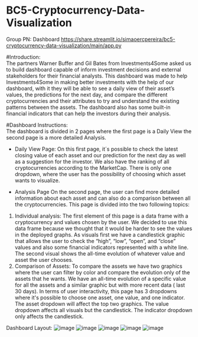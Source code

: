 # BC5-Cryptocurrency-Data-Visualization
Group PN: Dashboard
https://share.streamlit.io/simaoercpereira/bc5-cryptocurrency-data-visualization/main/app.py


#Introduction:                                                                                                                                                                           
The partners Warner Buffer and Gil Bates from Investments4Some asked us to build dashboard capable of inform investment decisions and external stakeholders for their financial analysts. 
This dashboard was made to help Investments4Some in making better investments with the help of our dashboard, with it they will be able to see a daily view of their asset’s values, the predictions for the next day, and compare the different cryptocurrencies and their attributes to try and understand the existing patterns between the assets. The dashboard also has some built-in financial indicators that can help the investors during their analysis.

#Dashboard Instructions:                                                                                                                                                    
The dashboard is divided in 2 pages where the first page is a Daily View the second page is a more detailed Analysis.

- Daily View Page:
On this first page, it´s possible to check the latest closing value of each asset and our prediction for the next day as well as a suggestion for the investor. We also have the ranking of all cryptocurrencies according to the MarketCap.
There is only one dropdown, where the user has the possibility of choosing which asset wants to visualize.

- Analysis Page
On the second page, the user can find more detailed information about each asset and can also do a comparison between all the cryptocurrencies.
This page is divided into the two following topics:
1. Individual analysis: The first element of this page is a data frame with a cryptocurrency and values chosen by the user. We decided to use this data frame because we thought that it would be harder to see the values in the deployed graphs.
As visuals first we have a candlestick graphic that allows the user to check the “high”, “low”, “open”, and “close” values and also some financial indicators represented with a white line. The second visual shows the all-time evolution of whatever value and asset the user chooses.
2. Comparison of Assets: To compare the assets we have two graphics where the user can filter by color and compare the evolution only of the assets that he wants. We have an all-time evolution of a specific value for all the assets and a similar graphic but with more recent data ( last 30 days).
In terms of user interactivity, this page has 3 dropdowns where it's possible to choose one asset, one value, and one indicator.
The asset dropdown will affect the top two graphics.
The value dropdown affects all visuals but the candlestick.
The indicator dropdown only affects the candlestick.



Dashboard Layout:
![image](https://user-images.githubusercontent.com/90764368/171046072-a7a6b92e-248d-4a80-9f93-a13df9b74112.png)
![image](https://user-images.githubusercontent.com/90764368/171046087-f16b71c2-0108-4971-88c3-0d3438d0b0a7.png)
![image](https://user-images.githubusercontent.com/90764368/171046107-3c3df899-adf4-4dd6-a8f0-c0572b2f214e.png)
![image](https://user-images.githubusercontent.com/90764368/171046124-5fe39b78-af74-459b-8e92-32669fb00985.png)
![image](https://user-images.githubusercontent.com/90764368/171046138-73d1a717-afce-4abc-8ea9-4fd3ed4118bc.png)
